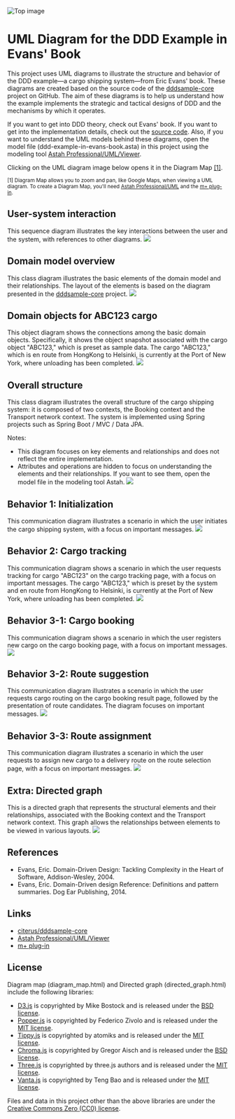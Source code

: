 <img src="./top_image.png" title="Top image" />

# UML Diagram for the DDD Example in Evans' Book

This project uses UML diagrams to illustrate the structure and behavior of the DDD example—a cargo shipping system—from Eric Evans' book. These diagrams are created based on the source code of the [dddsample-core](https://github.com/citerus/dddsample-core) project on GitHub. The aim of these diagrams is to help us understand how the example implements the strategic and tactical designs of DDD and the mechanisms by which it operates.  

If you want to get into DDD theory, check out Evans' book. If you want to get into the implementation details, check out the [source code](https://github.com/citerus/dddsample-core). Also, if you want to understand the UML models behind these diagrams, open the model file (ddd-example-in-evans-book.asta) in this project using the modeling tool [Astah Professional/UML/Viewer](https://astah.net/download).  

Clicking on the UML diagram image below opens it in the Diagram Map [[1]](#footnote1).

<sub><a id="footnote1">[1]</a> Diagram Map allows you to zoom and pan, like Google Maps, when viewing a UML diagram. To create a Diagram Map, you'll need [Astah Professional/UML]((https://astah.net/download)) and the [m+ plug-in](https://sites.google.com/view/m-plus-plugin/download).</sub>

## User-system interaction
This sequence diagram illustrates the key interactions between the user and the system, with references to other diagrams.
<a href="https://takaakit.github.io/uml-diagram-for-ddd-example-in-evans-book/User-system interaction/diagram_map.html?highlight=0" title="User-system interaction"><img src="./User-system interaction/diagram_map.svg" /></a>

## Domain model overview
This class diagram illustrates the basic elements of the domain model and their relationships. The layout of the elements is based on the diagram presented in the [dddsample-core](https://github.com/citerus/dddsample-core) project.
<a href="https://takaakit.github.io/uml-diagram-for-ddd-example-in-evans-book/Domain model overview/diagram_map.html?highlight=0" title="Domain model overview"><img src="./Domain model overview/diagram_map.svg" /></a>

## Domain objects for ABC123 cargo
This object diagram shows the connections among the basic domain objects. Specifically, it shows the object snapshot associated with the cargo object "ABC123," which is preset as sample data. The cargo "ABC123," which is en route from HongKong to Helsinki, is currently at the Port of New York, where unloading has been completed.
<a href="https://takaakit.github.io/uml-diagram-for-ddd-example-in-evans-book/Domain objects for ABC123 cargo/diagram_map.html?highlight=0" title="Domain objects for ABC123 cargo"><img src="./Domain objects for ABC123 cargo/diagram_map.svg" /></a>

## Overall structure
This class diagram illustrates the overall structure of the cargo shipping system: it is composed of two contexts, the Booking context and the Transport network context. The system is implemented using Spring projects such as Spring Boot / MVC / Data JPA.

Notes:
* This diagram focuses on key elements and relationships and does not reflect the entire implementation.
* Attributes and operations are hidden to focus on understanding the elements and their relationships. If you want to see them, open the model file in the modeling tool Astah.
<a href="https://takaakit.github.io/uml-diagram-for-ddd-example-in-evans-book/Overall structure/diagram_map.html?highlight=0" title="Overall structure"><img src="./Overall structure/diagram_map.svg" /></a>

## Behavior 1: Initialization
This communication diagram illustrates a scenario in which the user initiates the cargo shipping system, with a focus on important messages.
<a href="https://takaakit.github.io/uml-diagram-for-ddd-example-in-evans-book/Behavior 1 Initialization/diagram_map.html?highlight=0" title="Behavior 1: Initialization"><img src="./Behavior 1 Initialization/diagram_map.svg" /></a>

## Behavior 2: Cargo tracking
This communication diagram shows a scenario in which the user requests tracking for cargo "ABC123" on the cargo tracking page, with a focus on important messages. The cargo "ABC123," which is preset by the system and en route from HongKong to Helsinki, is currently at the Port of New York, where unloading has been completed.
<a href="https://takaakit.github.io/uml-diagram-for-ddd-example-in-evans-book/Behavior 2 Cargo tracking/diagram_map.html?highlight=0" title="Behavior 2: Cargo tracking"><img src="./Behavior 2 Cargo tracking/diagram_map.svg" /></a>

## Behavior 3-1: Cargo booking
This communication diagram shows a scenario in which the user registers new cargo on the cargo booking page, with a focus on important messages.
<a href="https://takaakit.github.io/uml-diagram-for-ddd-example-in-evans-book/Behavior 3-1 Cargo booking/diagram_map.html?highlight=0" title="Behavior 3-1: Cargo booking"><img src="./Behavior 3-1 Cargo booking/diagram_map.svg" /></a>

## Behavior 3-2: Route suggestion
This communication diagram illustrates a scenario in which the user requests cargo routing on the cargo booking result page, followed by the presentation of route candidates. The diagram focuses on important messages.
<a href="https://takaakit.github.io/uml-diagram-for-ddd-example-in-evans-book/Behavior 3-2 Route suggestion/diagram_map.html?highlight=0" title="Behavior 3-2: Route suggestion"><img src="./Behavior 3-2 Route suggestion/diagram_map.svg" /></a>

## Behavior 3-3: Route assignment
This communication diagram illustrates a scenario in which the user requests to assign new cargo to a delivery route on the route selection page, with a focus on important messages.
<a href="https://takaakit.github.io/uml-diagram-for-ddd-example-in-evans-book/Behavior 3-3 Route assignment/diagram_map.html?highlight=0" title="Behavior 3-3: Route assignment"><img src="./Behavior 3-3 Route assignment/diagram_map.svg" /></a>

## Extra: Directed graph
This is a directed graph that represents the structural elements and their relationships, associated with the Booking context and the Transport network context. This graph allows the relationships between elements to be viewed in various layouts.
<a href="https://takaakit.github.io/uml-diagram-for-ddd-example-in-evans-book/Directed graph/directed_graph.html" title="Directed graph of structural elements and their relationships"><img src="./Directed graph/directed_graph.jpg" /></a>

References
---
* Evans, Eric. Domain-Driven Design: Tackling Complexity in the Heart of Software, Addison-Wesley, 2004.
* Evans, Eric. Domain-Driven design Reference: Definitions and pattern summaries. Dog Ear Publishing, 2014.

Links
---
* [citerus/dddsample-core](https://github.com/citerus/dddsample-core)
* [Astah Professional/UML/Viewer](https://astah.net/download)
* [m+ plug-in](https://sites.google.com/view/m-plus-plugin/download)

License
---
Diagram map (diagram_map.html) and Directed graph (directed_graph.html) include the following libraries:
* [D3.js](https://d3js.org) is copyrighted by Mike Bostock and is released under the [BSD license](https://opensource.org/licenses/BSD-3-Clause).
* [Popper.js](https://popper.js.org) is copyrighted by Federico Zivolo and is released under the [MIT license](https://opensource.org/licenses/MIT).
* [Tippy.js](https://atomiks.github.io/tippyjs) is copyrighted by atomiks and is released under the [MIT license](https://opensource.org/licenses/MIT).
* [Chroma.js](https://gka.github.io/chroma.js) is copyrighted by Gregor Aisch and is released under the [BSD license](https://opensource.org/licenses/BSD-3-Clause).
* [Three.js](https://threejs.org) is copyrighted by three.js authors and is released under the [MIT license](https://opensource.org/licenses/MIT).
* [Vanta.js](https://www.vantajs.com) is copyrighted by Teng Bao and is released under the [MIT license](https://opensource.org/licenses/MIT).

Files and data in this project other than the above libraries are under the [Creative Commons Zero (CC0) license](https://creativecommons.org/publicdomain/zero/1.0/).
